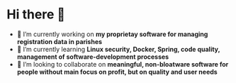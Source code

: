 # Hi there 👋

- 🔭 I’m currently working on **my proprietay software for managing registration data in parishes**
- 🤔 I’m currently learning **Linux security, Docker, Spring, code quality, management of software-development processes**
- 👯 I’m looking to collaborate on **meaningful, non-bloatware software for people without main focus on profit, but on quality and user needs** 
